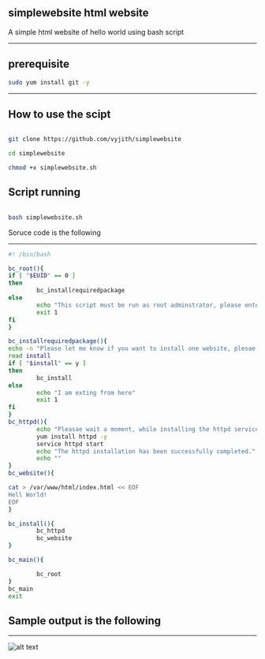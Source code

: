 ## simplewebsite html website 
A simple html website of hello world using bash script

-------------------------------------------------- 

## prerequisite

```sh
sudo yum install git -y
```
-------------------------------------------------- 

How to use the scipt
-------------------------------------------------- 

```sh

git clone https://github.com/vyjith/simplewebsite

cd simplewebsite

chmod +x simplewebsite.sh

```

Script running
-------------------------------------------------- 
``` sh

bash simplewebsite.sh

```

Soruce code is the following

-------------------------------------------------- 

```sh
#! /bin/bash

bc_root(){
if [ "$EUID" == 0 ]
then
        bc_installrequiredpackage
else
        echo "This script must be run as root adminstrator, please enter the command sudo su on the terminal. Thank you"
        exit 1
fi
}

bc_installrequiredpackage(){
echo -n "Please let me know if you want to install one website, plesae enter yes or no! (y/n) : "
read install
if [ "$install" == y ]
then
        bc_install
else
        echo "I am exting from here"
        exit 1
fi
}
bc_httpd(){
        echo "Pleasae wait a moment, while installing the httpd service on this machine.................................................................................................................................................................................................................................................................................................................................................................................."
        yum install httpd -y
        service httpd start
        echo "The httpd installation has been successfully completed."
        echo ""
}
bc_website(){

cat > /var/www/html/index.html << EOF
Hell World!
EOF
}

bc_install(){
        bc_httpd
        bc_website
}

bc_main(){

        bc_root
}
bc_main
exit
```

## Sample output is the following
-------------------------------------------------- 

![alt text](https://i.ibb.co/qs0hxWZ/image.png)
